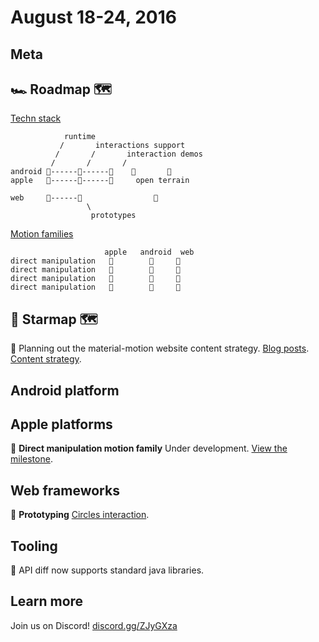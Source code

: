 # August 18-24, 2016

## Meta

## 🏎 Roadmap 🗺

[Techn stack](https://material-motion.gitbooks.io/material-motion-starmap/content/specifications/#tech-stack)

                runtime
               /       interactions support
              /       /       interaction demos
             /       /       /
    android 🎉------📝------🚩    🌱       🌱
    apple   🎉------📝------🚩     open terrain
    
    web     🎉------📝                🌱
                     \
                      prototypes

[Motion families](https://material-motion.gitbooks.io/material-motion-starmap/content/specifications/motion-family.html)

                         apple   android  web
    direct manipulation   📝        🚩     🚩
    direct manipulation   📝        🚩     🚩
    direct manipulation   📝        🚩     🚩
    direct manipulation   📝        🚩     🚩

## 🌟 Starmap 🗺

📝 Planning out the material-motion website content strategy. [Blog posts](https://github.com/material-motion/material-motion-website/milestone/1). [Content strategy](https://github.com/material-motion/material-motion-website/milestone/2).

## Android platform

## Apple platforms

📝 **Direct manipulation motion family** Under development. [View the milestone](https://github.com/material-motion/material-motion-family-direct-manipulation-swift/milestone/1).

## Web frameworks

📝 **Prototyping** [Circles interaction](http://codereview.cc/D1483).

## Tooling

🎉 API diff now supports standard java libraries.

## Learn more

Join us on Discord! [discord.gg/ZJyGXza](https://discord.gg/ZJyGXza)

